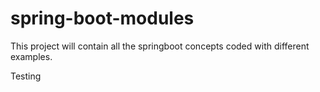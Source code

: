 # spring-boot-modules
This project will contain all the springboot concepts coded with different examples.


Testing
